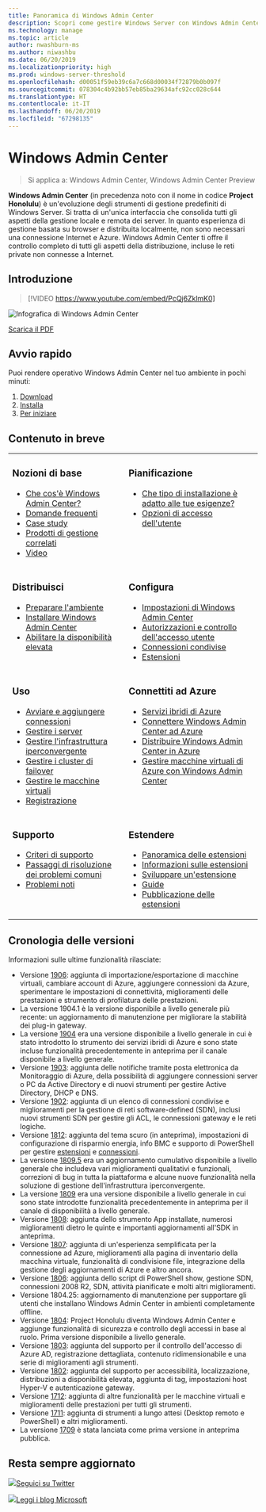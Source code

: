 ```yaml
---
title: Panoramica di Windows Admin Center
description: Scopri come gestire Windows Server con Windows Admin Center (Project Honolulu)
ms.technology: manage
ms.topic: article
author: nwashburn-ms
ms.author: niwashbu
ms.date: 06/20/2019
ms.localizationpriority: high
ms.prod: windows-server-threshold
ms.openlocfilehash: d00051f59eb39c6a7c668d00034f72879b0b097f
ms.sourcegitcommit: 078304c4b92bb57eb85ba29634afc92cc028c644
ms.translationtype: HT
ms.contentlocale: it-IT
ms.lasthandoff: 06/20/2019
ms.locfileid: "67298135"
---
```

# <a name="windows-admin-center"></a>Windows Admin Center

> Si applica a: Windows Admin Center, Windows Admin Center Preview

**Windows Admin Center** (in precedenza noto con il nome in codice **Project Honolulu**) è un'evoluzione degli strumenti di gestione predefiniti di Windows Server. Si tratta di un'unica interfaccia che consolida tutti gli aspetti della gestione locale e remota dei server. In quanto esperienza di gestione basata su browser e distribuita localmente, non sono necessari una connessione Internet e Azure. Windows Admin Center ti offre il controllo completo di tutti gli aspetti della distribuzione, incluse le reti private non connesse a Internet.

## <a name="introduction"></a>Introduzione

>[!VIDEO https://www.youtube.com/embed/PcQj6ZklmK0]

![Infografica di Windows Admin Center](media/WAC1809Poster_thumb.PNG)

[Scarica il PDF](https://github.com/MicrosoftDocs/windowsserverdocs/raw/master/WindowsServerDocs/manage/windows-admin-center/media/WindowsAdminCenter1809Poster.pdf)

## <a name="quick-start"></a>Avvio rapido

Puoi rendere operativo Windows Admin Center nel tuo ambiente in pochi minuti:

1. [Download](https://aka.ms/windowsadmincenter)
2. [Installa](deploy/install.md)
3. [Per iniziare](use/get-started.md)

## <a name="contents-at-a-glance"></a>Contenuto in breve

<table>
    <tr></tr>
    <tr>
        <td style="vertical-align: top;">
            <h3>Nozioni di base</h3>
            <ul>
            <li><a href="understand/what-is.md">Che cos'è Windows Admin Center?</a>
            <li><a href="understand/faq.md">Domande frequenti</a>
            <li><a href="understand/case-studies.md">Case study</a>
            <li><a href="understand/related-management.md">Prodotti di gestione correlati</a>
            <li><a href="understand/videos.md">Video</a>
            </ul>
        </td>
        <td style="vertical-align: top;">
            <h3>Pianificazione</h3>
            <ul>
            <li><a href="plan/installation-options.md">Che tipo di installazione è adatto alle tue esigenze?</a>
            <li><a href="plan/user-access-options.md">Opzioni di accesso dell'utente</a>
            <br>
            </ul>
        </td>
    </tr>
    <tr>
        <td style="vertical-align: top;">
            <h3>Distribuisci</h3>
            <ul>
            <li><a href="deploy/prepare-environment.md">Preparare l'ambiente</a>
            <li><a href="deploy/install.md">Installare Windows Admin Center</a>
            <li><a href="deploy/high-availability.md">Abilitare la disponibilità elevata</a>
         </ul>
        </td>
        <td style="vertical-align: top;">
            <h3>Configura</h3>
            <ul>
            <li><a href="configure/settings.md">Impostazioni di Windows Admin Center</a>
            <li><a href="configure/user-access-control.md">Autorizzazioni e controllo dell'accesso utente</a>
            <li><a href="configure/shared-connections.md">Connessioni condivise</a>
            <li><a href="configure/using-extensions.md">Estensioni</a>
            </ul>
        </td>
    </tr>
    <tr>
        <td style="vertical-align: top;">
            <h3>Uso</h3>
            <ul>
            <li><a href="use/get-started.md">Avviare e aggiungere connessioni</a>
            <li><a href="use/manage-servers.md">Gestire i server</a>
            <li><a href="use/manage-hyper-converged.md">Gestire l'infrastruttura iperconvergente</a>
            <li><a href="use/manage-failover-clusters.md">Gestire i cluster di failover</a>
            <li><a href="use/manage-virtual-machines.md">Gestire le macchine virtuali</a>
            <li><a href="use/logging.md">Registrazione</a>
            </ul>
        </td>
        <td style="vertical-align: top;">
            <h3>Connettiti ad Azure</h3>
            <ul>
            <li><a href="azure/index.md">Servizi ibridi di Azure</a></li>
            <li><a href="azure/azure-integration.md">Connettere Windows Admin Center ad Azure</a></li>
            <li><a href="azure/deploy-wac-in-azure.md">Distribuire Windows Admin Center in Azure</a></li>
            <li><a href="azure/manage-azure-vms.md">Gestire macchine virtuali di Azure con Windows Admin Center</a></li>
            </ul>
        </td>
    </tr>
    <tr>
            <td style="vertical-align: top;">
            <h3>Supporto</h3>
            <ul>
            <li><a href="support/index.md">Criteri di supporto</a>
            <li><a href="support/troubleshooting.md">Passaggi di risoluzione dei problemi comuni</a>
            <li><a href="support/known-issues.md">Problemi noti</a>
            </ul>
        </td>
            <td style="vertical-align: top;">
            <h3>Estendere</h3>
            <ul>
            <li><a href="extend/extensibility-overview.md">Panoramica delle estensioni</a>
            <li><a href="extend/understand-extensions.md">Informazioni sulle estensioni</a>
            <li><a href="extend/developing-extensions.md">Sviluppare un'estensione</a>
            <li><a href="extend/publish-extensions.md">Guide</a>
            <li><a href="extend/publish-extensions.md">Pubblicazione delle estensioni</a>
            </ul>
        </td>
    </tr>

</table>

## <a name="release-history"></a>Cronologia delle versioni

Informazioni sulle ultime funzionalità rilasciate:

- Versione [1906](https://aka.ms/wac1906): aggiunta di importazione/esportazione di macchine virtuali, cambiare account di Azure, aggiungere connessioni da Azure, sperimentare le impostazioni di connettività, miglioramenti delle prestazioni e strumento di profilatura delle prestazioni.
- La versione 1904.1 è la versione disponibile a livello generale più recente: un aggiornamento di manutenzione per migliorare la stabilità dei plug-in gateway.
- La versione [1904](https://aka.ms/wac1904) era una versione disponibile a livello generale in cui è stato introdotto lo strumento dei servizi ibridi di Azure e sono state incluse funzionalità precedentemente in anteprima per il canale disponibile a livello generale.
- Versione [1903](https://aka.ms/wac1903): aggiunta delle notifiche tramite posta elettronica da Monitoraggio di Azure, della possibilità di aggiungere connessioni server o PC da Active Directory e di nuovi strumenti per gestire Active Directory, DHCP e DNS.
- Versione [1902](https://aka.ms/wac1902): aggiunta di un elenco di connessioni condivise e miglioramenti per la gestione di reti software-defined (SDN), inclusi nuovi strumenti SDN per gestire gli ACL, le connessioni gateway e le reti logiche.
- Versione [1812](https://aka.ms/wac1812): aggiunta del tema scuro (in anteprima), impostazioni di configurazione di risparmio energia, info BMC e supporto di PowerShell per gestire [estensioni](./configure/using-extensions.md#manage-extensions-with-powershell) e [connessioni](./use/get-started.md#use-powershell-to-import-or-export-your-connections-with-tags).
- La versione [1809.5](https://aka.ms/wac1809.5) era un aggiornamento cumulativo disponibile a livello generale che includeva vari miglioramenti qualitativi e funzionali, correzioni di bug in tutta la piattaforma e alcune nuove funzionalità nella soluzione di gestione dell'infrastruttura iperconvergente.
- La versione [1809](https://cloudblogs.microsoft.com/windowsserver/2018/09/20/windows-admin-center-1809-and-sdk-now-generally-available/) era una versione disponibile a livello generale in cui sono state introdotte funzionalità precedentemente in anteprima per il canale di disponibilità a livello generale.
- Versione [1808](https://aka.ms/WACPreview1808-InsiderBlog): aggiunta dello strumento App installate, numerosi miglioramenti dietro le quinte e importanti aggiornamenti all'SDK in anteprima.
- Versione [1807](https://aka.ms/WACPreview1807-InsiderBlog): aggiunta di un'esperienza semplificata per la connessione ad Azure, miglioramenti alla pagina di inventario della macchina virtuale, funzionalità di condivisione file, integrazione della gestione degli aggiornamenti di Azure e altro ancora. 
- Versione [1806](https://aka.ms/WACPreview1806-InsiderBlog): aggiunta dello script di PowerShell show, gestione SDN, connessioni 2008 R2, SDN, attività pianificate e molti altri miglioramenti.
- Versione 1804.25: aggiornamento di manutenzione per supportare gli utenti che installano Windows Admin Center in ambienti completamente offline.
- Versione [1804](https://cloudblogs.microsoft.com/windowsserver/2018/04/12/announcing-windows-admin-center-our-reimagined-management-experience/): Project Honolulu diventa Windows Admin Center e aggiunge funzionalità di sicurezza e controllo degli accessi in base al ruolo. Prima versione disponibile a livello generale.
- Versione [1803](https://blogs.windows.com/windowsexperience/2018/03/13/announcing-project-honolulu-technical-preview-1803-and-rsat-insider-preview-for-windows-10): aggiunta del supporto per il controllo dell'accesso di Azure AD, registrazione dettagliata, contenuto ridimensionabile e una serie di miglioramenti agli strumenti.
- Versione [1802](https://blogs.windows.com/windowsexperience/2018/02/13/announcing-windows-server-insider-preview-build-17093-project-honolulu-technical-preview-1802): aggiunta del supporto per accessibilità, localizzazione, distribuzioni a disponibilità elevata, aggiunta di tag, impostazioni host Hyper-V e autenticazione gateway.
- Versione [1712](https://blogs.windows.com/windowsexperience/2017/12/19/announcing-project-honolulu-technical-preview-1712-build-05002): aggiunta di altre funzionalità per le macchine virtuali e miglioramenti delle prestazioni per tutti gli strumenti.
- Versione [1711](https://cloudblogs.microsoft.com/windowsserver/2017/12/01/1711-update-to-project-honolulu-technical-preview-is-now-available/): aggiunta di strumenti a lungo attesi (Desktop remoto e PowerShell) e altri miglioramenti.
- La versione [1709](https://cloudblogs.microsoft.com/windowsserver/2017/09/22/project-honolulu-technical-preview-is-now-available-for-download/) è stata lanciata come prima versione in anteprima pubblica.

## <a name="stay-updated"></a>Resta sempre aggiornato

![ ](//img-prod-cms-rt-microsoft-com.akamaized.net/cms/api/am/imageFileData/REOolR)[Seguici su Twitter](https://twitter.com/servermgmt)

![ ](//img-prod-cms-rt-microsoft-com.akamaized.net/cms/api/am/imageFileData/REOtyw)[Leggi i blog Microsoft](https://blogs.technet.microsoft.com/servermanagement/)
